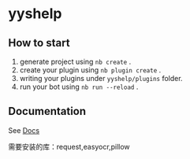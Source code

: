 # yyshelp

## How to start

1. generate project using `nb create` .
2. create your plugin using `nb plugin create` .
3. writing your plugins under `yyshelp/plugins` folder.
4. run your bot using `nb run --reload` .

## Documentation

See [Docs](https://nonebot.dev/)

需要安装的库：request,easyocr,pillow